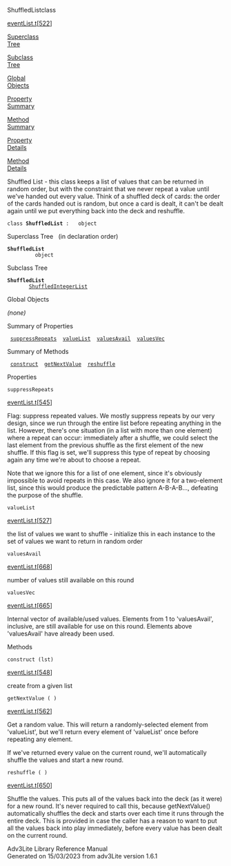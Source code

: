 ---
---
<span class="title">ShuffledList</span><span class="type">class</span>

[eventList.t](../file/eventList.t.html)\[[522](../source/eventList.t.html#522)\]

[Superclass  
Tree](#_SuperClassTree_)

[Subclass  
Tree](#_SubClassTree_)

[Global  
Objects](#_ObjectSummary_)

[Property  
Summary](#_PropSummary_)

[Method  
Summary](#_MethodSummary_)

[Property  
Details](#_Properties_)

[Method  
Details](#_Methods_)

<div class="fdesc">

Shuffled List - this class keeps a list of values that can be returned
in random order, but with the constraint that we never repeat a value
until we've handed out every value. Think of a shuffled deck of cards:
the order of the cards handed out is random, but once a card is dealt,
it can't be dealt again until we put everything back into the deck and
reshuffle.

`class `**`ShuffledList`**` :   object`

</div>

<span id="_SuperClassTree_"></span>

<div class="mjhd">

<span class="hdln">Superclass Tree</span>   (in declaration order)

</div>

**`ShuffledList`**  
`         object`  
<span id="_SubClassTree_"></span>

<div class="mjhd">

<span class="hdln">Subclass Tree</span>  

</div>

**`ShuffledList`**  
`         `[`ShuffledIntegerList`](../object/ShuffledIntegerList.html)  
<span id="_ObjectSummary_"></span>

<div class="mjhd">

<span class="hdln">Global Objects</span>  

</div>

*(none)* <span id="_PropSummary_"></span>

<div class="mjhd">

<span class="hdln">Summary of Properties</span>  

</div>

` `[`suppressRepeats`](#suppressRepeats)`  `[`valueList`](#valueList)`  `[`valuesAvail`](#valuesAvail)`  `[`valuesVec`](#valuesVec)`  `

<span id="_MethodSummary_"></span>

<div class="mjhd">

<span class="hdln">Summary of Methods</span>  

</div>

` `[`construct`](#construct)`  `[`getNextValue`](#getNextValue)`  `[`reshuffle`](#reshuffle)`  `

<span id="_Properties_"></span>

<div class="mjhd">

<span class="hdln">Properties</span>  

</div>

<span id="suppressRepeats"></span>

`suppressRepeats`

[eventList.t](../file/eventList.t.html)\[[545](../source/eventList.t.html#545)\]

<div class="desc">

Flag: suppress repeated values. We mostly suppress repeats by our very
design, since we run through the entire list before repeating anything
in the list. However, there's one situation (in a list with more than
one element) where a repeat can occur: immediately after a shuffle, we
could select the last element from the previous shuffle as the first
element of the new shuffle. If this flag is set, we'll suppress this
type of repeat by choosing again any time we're about to choose a
repeat.

Note that we ignore this for a list of one element, since it's obviously
impossible to avoid repeats in this case. We also ignore it for a
two-element list, since this would produce the predictable pattern
A-B-A-B..., defeating the purpose of the shuffle.

</div>

<span id="valueList"></span>

`valueList`

[eventList.t](../file/eventList.t.html)\[[527](../source/eventList.t.html#527)\]

<div class="desc">

the list of values we want to shuffle - initialize this in each instance
to the set of values we want to return in random order

</div>

<span id="valuesAvail"></span>

`valuesAvail`

[eventList.t](../file/eventList.t.html)\[[668](../source/eventList.t.html#668)\]

<div class="desc">

number of values still available on this round

</div>

<span id="valuesVec"></span>

`valuesVec`

[eventList.t](../file/eventList.t.html)\[[665](../source/eventList.t.html#665)\]

<div class="desc">

Internal vector of available/used values. Elements from 1 to
'valuesAvail', inclusive, are still available for use on this round.
Elements above 'valuesAvail' have already been used.

</div>

<span id="_Methods_"></span>

<div class="mjhd">

<span class="hdln">Methods</span>  

</div>

<span id="construct"></span>

`construct (lst)`

[eventList.t](../file/eventList.t.html)\[[548](../source/eventList.t.html#548)\]

<div class="desc">

create from a given list

</div>

<span id="getNextValue"></span>

`getNextValue ( )`

[eventList.t](../file/eventList.t.html)\[[562](../source/eventList.t.html#562)\]

<div class="desc">

Get a random value. This will return a randomly-selected element from
'valueList', but we'll return every element of 'valueList' once before
repeating any element.

If we've returned every value on the current round, we'll automatically
shuffle the values and start a new round.

</div>

<span id="reshuffle"></span>

`reshuffle ( )`

[eventList.t](../file/eventList.t.html)\[[650](../source/eventList.t.html#650)\]

<div class="desc">

Shuffle the values. This puts all of the values back into the deck (as
it were) for a new round. It's never required to call this, because
getNextValue() automatically shuffles the deck and starts over each time
it runs through the entire deck. This is provided in case the caller has
a reason to want to put all the values back into play immediately,
before every value has been dealt on the current round.

</div>

<div class="ftr">

Adv3Lite Library Reference Manual  
Generated on 15/03/2023 from adv3Lite version 1.6.1

</div>
